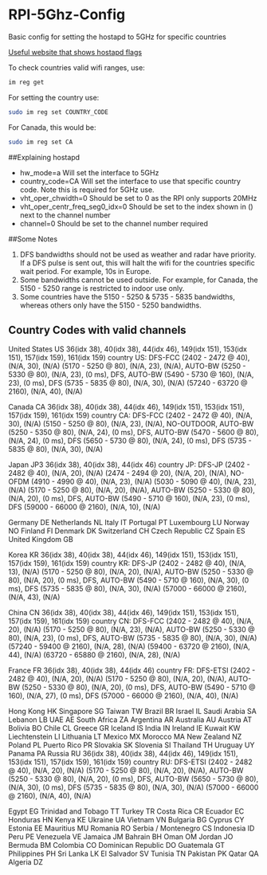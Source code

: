 # RPI-5Ghz-Config

Basic config for setting the hostapd to 5GHz for specific countries

[Useful website that shows hostapd flags](https://w1.fi/cgit/hostap/plain/hostapd/hostapd.conf)
 
To check countries valid wifi ranges, use:

```bash
im reg get
```

For setting the country use:

```bash
sudo im reg set COUNTRY_CODE
```

For Canada, this would be:

```bash
sudo im reg set CA 
```

##Explaining hostapd 

- hw_mode=a Will set the interface to 5GHz
- country_code=CA Will set the interface to use that specific country code. Note this is required for 5GHz use.
- vht_oper_chwidth=0 Should be set to 0 as the RPI only supports 20MHz
- vht_oper_centr_freq_seg0_idx=0 Should be set to the index shown in () next to the channel number
- channel=0 Should be set to the channel number required

##Some Notes

1. DFS bandwidths should not be used as weather and radar have priority. If a DFS pulse is sent out, this will halt the wifi for the countries specific wait period. For example, 10s in Europe. 
2. Some bandwidths cannot be used outside. For example, for Canada, the 5150 - 5250 range is restricted to indoor use only. 
3. Some countries have the 5150 - 5250 & 5735 - 5835 bandwidths, whereas others only have the 5150 - 5250 bandwidths. 

## Country Codes with valid channels

United States        US    36(idx 38), 40(idx 38), 44(idx 46), 149(idx 151), 153(idx 151), 157(idx 159), 161(idx 159)
country US: DFS-FCC
	(2402 - 2472 @ 40), (N/A, 30), (N/A)
	(5170 - 5250 @ 80), (N/A, 23), (N/A), AUTO-BW
	(5250 - 5330 @ 80), (N/A, 23), (0 ms), DFS, AUTO-BW
	(5490 - 5730 @ 160), (N/A, 23), (0 ms), DFS
	(5735 - 5835 @ 80), (N/A, 30), (N/A)
	(57240 - 63720 @ 2160), (N/A, 40), (N/A)
           
Canada               CA    36(idx 38), 40(idx 38), 44(idx 46), 149(idx 151), 153(idx 151), 157(idx 159), 161(idx 159)
country CA: DFS-FCC
	(2402 - 2472 @ 40), (N/A, 30), (N/A)
	(5150 - 5250 @ 80), (N/A, 23), (N/A), NO-OUTDOOR, AUTO-BW
	(5250 - 5350 @ 80), (N/A, 24), (0 ms), DFS, AUTO-BW
	(5470 - 5600 @ 80), (N/A, 24), (0 ms), DFS
	(5650 - 5730 @ 80), (N/A, 24), (0 ms), DFS
	(5735 - 5835 @ 80), (N/A, 30), (N/A)
   
Japan                JP3   36(idx 38), 40(idx 38), 44(idx 46)
country JP: DFS-JP
	(2402 - 2482 @ 40), (N/A, 20), (N/A)
	(2474 - 2494 @ 20), (N/A, 20), (N/A), NO-OFDM
	(4910 - 4990 @ 40), (N/A, 23), (N/A)
	(5030 - 5090 @ 40), (N/A, 23), (N/A)
	(5170 - 5250 @ 80), (N/A, 20), (N/A), AUTO-BW
	(5250 - 5330 @ 80), (N/A, 20), (0 ms), DFS, AUTO-BW
	(5490 - 5710 @ 160), (N/A, 23), (0 ms), DFS
	(59000 - 66000 @ 2160), (N/A, 10), (N/A)

Germany              DE
Netherlands          NL
Italy                IT 
Portugal             PT
Luxembourg           LU 
Norway               NO 
Finland              FI 
Denmark              DK
Switzerland          CH
Czech Republic       CZ 
Spain                ES
United Kingdom       GB

Korea                KR    36(idx 38), 40(idx 38), 44(idx 46), 149(idx 151), 153(idx 151), 157(idx 159), 161(idx 159)
country KR: DFS-JP
	(2402 - 2482 @ 40), (N/A, 13), (N/A)
	(5170 - 5250 @ 80), (N/A, 20), (N/A), AUTO-BW
	(5250 - 5330 @ 80), (N/A, 20), (0 ms), DFS, AUTO-BW
	(5490 - 5710 @ 160), (N/A, 30), (0 ms), DFS
	(5735 - 5835 @ 80), (N/A, 30), (N/A)
	(57000 - 66000 @ 2160), (N/A, 43), (N/A)

China                CN    36(idx 38), 40(idx 38), 44(idx 46), 149(idx 151), 153(idx 151), 157(idx 159), 161(idx 159)
country CN: DFS-FCC
	(2402 - 2482 @ 40), (N/A, 20), (N/A)
	(5170 - 5250 @ 80), (N/A, 23), (N/A), AUTO-BW
	(5250 - 5330 @ 80), (N/A, 23), (0 ms), DFS, AUTO-BW
	(5735 - 5835 @ 80), (N/A, 30), (N/A)
	(57240 - 59400 @ 2160), (N/A, 28), (N/A)
	(59400 - 63720 @ 2160), (N/A, 44), (N/A)
	(63720 - 65880 @ 2160), (N/A, 28), (N/A)

France               FR    36(idx 38), 40(idx 38), 44(idx 46)
country FR: DFS-ETSI
	(2402 - 2482 @ 40), (N/A, 20), (N/A)
	(5170 - 5250 @ 80), (N/A, 20), (N/A), AUTO-BW
	(5250 - 5330 @ 80), (N/A, 20), (0 ms), DFS, AUTO-BW
	(5490 - 5710 @ 160), (N/A, 27), (0 ms), DFS
	(57000 - 66000 @ 2160), (N/A, 40), (N/A)

Hong Kong            HK
Singapore            SG
Taiwan               TW
Brazil               BR 
Israel               IL
Saudi Arabia         SA 
Lebanon              LB
UAE                  AE
South Africa         ZA
Argentina            AR 
Australia            AU 
Austria              AT
Bolivia              BO 
Chile                CL
Greece               GR 
Iceland              IS 
India                IN 
Ireland              IE 
Kuwait               KW
Liechtenstein        LI 
Lithuania            LT
Mexico               MX
Morocco              MA 
New Zealand          NZ 
Poland               PL
Puerto Rico          PR
Slovakia             SK
Slovenia             SI
Thailand             TH
Uruguay              UY
Panama               PA
Russia               RU    36(idx 38), 40(idx 38), 44(idx 46), 149(idx 151), 153(idx 151), 157(idx 159), 161(idx 159)
country RU: DFS-ETSI
	(2402 - 2482 @ 40), (N/A, 20), (N/A)
	(5170 - 5250 @ 80), (N/A, 20), (N/A), AUTO-BW
	(5250 - 5330 @ 80), (N/A, 20), (0 ms), DFS, AUTO-BW
	(5650 - 5730 @ 80), (N/A, 30), (0 ms), DFS
	(5735 - 5835 @ 80), (N/A, 30), (N/A)
	(57000 - 66000 @ 2160), (N/A, 40), (N/A)
 
Egypt                EG
Trinidad and Tobago  TT
Turkey               TR 
Costa Rica           CR
Ecuador              EC
Honduras             HN
Kenya                KE
Ukraine              UA
Vietnam              VN
Bulgaria             BG
Cyprus               CY
Estonia              EE
Mauritius            MU
Romania              RO 
Serbia / Montenegro  CS
Indonesia            ID
Peru                 PE
Venezuela            VE 
Jamaica              JM 
Bahrain              BH
Oman                 OM
Jordan               JO 
Bermuda              BM
Colombia             CO
Dominican Republic   DO
Guatemala            GT
Philippines          PH
Sri Lanka            LK
El Salvador          SV
Tunisia              TN
Pakistan             PK
Qatar                QA 
Algeria              DZ